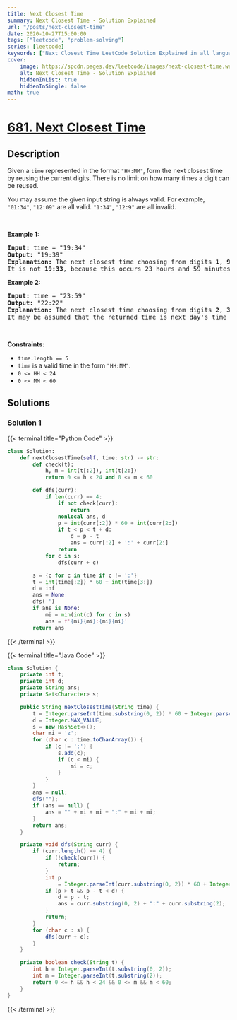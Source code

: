 ```yaml
---
title: Next Closest Time
summary: Next Closest Time - Solution Explained
url: "/posts/next-closest-time"
date: 2020-10-27T15:00:00
tags: ["leetcode", "problem-solving"]
series: [leetcode]
keywords: ["Next Closest Time LeetCode Solution Explained in all languages", "681", "leetcode question 681", "Next Closest Time", "LeetCode", "leetcode solution in Python3 C++ Java Go PHP Ruby Swift TypeScript Rust C# JavaScript C", "GeeksforGeeks", "InterviewBit", "Coding Ninjas", "HackerRank", "HackerEarth", "CodeChef", "TopCoder", "AlgoExpert", "freeCodeCamp", "Codeforces", "GitHub", "AtCoder", "Samir Paul"]
cover:
    image: https://spcdn.pages.dev/leetcode/images/next-closest-time.webp
    alt: Next Closest Time - Solution Explained
    hiddenInList: true
    hiddenInSingle: false
math: true
---
```



# [681. Next Closest Time](https://leetcode.com/problems/next-closest-time)


## Description

<p>Given a <code>time</code> represented in the format <code>&quot;HH:MM&quot;</code>, form the next closest time by reusing the current digits. There is no limit on how many times a digit can be reused.</p>

<p>You may assume the given input string is always valid. For example, <code>&quot;01:34&quot;</code>, <code>&quot;12:09&quot;</code> are all valid. <code>&quot;1:34&quot;</code>, <code>&quot;12:9&quot;</code> are all invalid.</p>

<p>&nbsp;</p>
<p><strong class="example">Example 1:</strong></p>

<pre>
<strong>Input:</strong> time = &quot;19:34&quot;
<strong>Output:</strong> &quot;19:39&quot;
<strong>Explanation:</strong> The next closest time choosing from digits <strong>1</strong>, <strong>9</strong>, <strong>3</strong>, <strong>4</strong>, is <strong>19:39</strong>, which occurs 5 minutes later.
It is not <strong>19:33</strong>, because this occurs 23 hours and 59 minutes later.
</pre>

<p><strong class="example">Example 2:</strong></p>

<pre>
<strong>Input:</strong> time = &quot;23:59&quot;
<strong>Output:</strong> &quot;22:22&quot;
<strong>Explanation:</strong> The next closest time choosing from digits <strong>2</strong>, <strong>3</strong>, <strong>5</strong>, <strong>9</strong>, is <strong>22:22</strong>.
It may be assumed that the returned time is next day&#39;s time since it is smaller than the input time numerically.
</pre>

<p>&nbsp;</p>
<p><strong>Constraints:</strong></p>

<ul>
	<li><code>time.length == 5</code></li>
	<li><code>time</code> is a valid time in the form <code>&quot;HH:MM&quot;</code>.</li>
	<li><code>0 &lt;= HH &lt; 24</code></li>
	<li><code>0 &lt;= MM &lt; 60</code></li>
</ul>

## Solutions

### Solution 1

<!-- tabs:start -->

{{< terminal title="Python Code" >}}
```python
class Solution:
    def nextClosestTime(self, time: str) -> str:
        def check(t):
            h, m = int(t[:2]), int(t[2:])
            return 0 <= h < 24 and 0 <= m < 60

        def dfs(curr):
            if len(curr) == 4:
                if not check(curr):
                    return
                nonlocal ans, d
                p = int(curr[:2]) * 60 + int(curr[2:])
                if t < p < t + d:
                    d = p - t
                    ans = curr[:2] + ':' + curr[2:]
                return
            for c in s:
                dfs(curr + c)

        s = {c for c in time if c != ':'}
        t = int(time[:2]) * 60 + int(time[3:])
        d = inf
        ans = None
        dfs('')
        if ans is None:
            mi = min(int(c) for c in s)
            ans = f'{mi}{mi}:{mi}{mi}'
        return ans
```
{{< /terminal >}}

{{< terminal title="Java Code" >}}
```java
class Solution {
    private int t;
    private int d;
    private String ans;
    private Set<Character> s;

    public String nextClosestTime(String time) {
        t = Integer.parseInt(time.substring(0, 2)) * 60 + Integer.parseInt(time.substring(3));
        d = Integer.MAX_VALUE;
        s = new HashSet<>();
        char mi = 'z';
        for (char c : time.toCharArray()) {
            if (c != ':') {
                s.add(c);
                if (c < mi) {
                    mi = c;
                }
            }
        }
        ans = null;
        dfs("");
        if (ans == null) {
            ans = "" + mi + mi + ":" + mi + mi;
        }
        return ans;
    }

    private void dfs(String curr) {
        if (curr.length() == 4) {
            if (!check(curr)) {
                return;
            }
            int p
                = Integer.parseInt(curr.substring(0, 2)) * 60 + Integer.parseInt(curr.substring(2));
            if (p > t && p - t < d) {
                d = p - t;
                ans = curr.substring(0, 2) + ":" + curr.substring(2);
            }
            return;
        }
        for (char c : s) {
            dfs(curr + c);
        }
    }

    private boolean check(String t) {
        int h = Integer.parseInt(t.substring(0, 2));
        int m = Integer.parseInt(t.substring(2));
        return 0 <= h && h < 24 && 0 <= m && m < 60;
    }
}
```
{{< /terminal >}}

<!-- tabs:end -->

<!-- end -->
